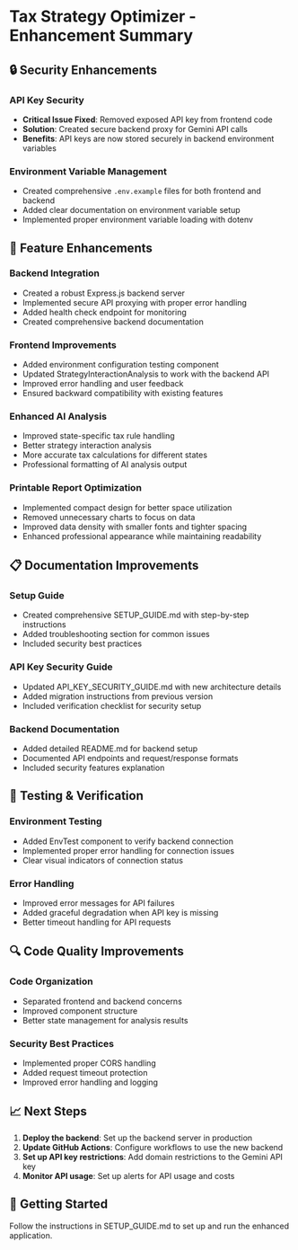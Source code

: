 # Tax Strategy Optimizer - Enhancement Summary

## 🔒 Security Enhancements

### API Key Security
- **Critical Issue Fixed**: Removed exposed API key from frontend code
- **Solution**: Created secure backend proxy for Gemini API calls
- **Benefits**: API keys are now stored securely in backend environment variables

### Environment Variable Management
- Created comprehensive `.env.example` files for both frontend and backend
- Added clear documentation on environment variable setup
- Implemented proper environment variable loading with dotenv

## 🚀 Feature Enhancements

### Backend Integration
- Created a robust Express.js backend server
- Implemented secure API proxying with proper error handling
- Added health check endpoint for monitoring
- Created comprehensive backend documentation

### Frontend Improvements
- Added environment configuration testing component
- Updated StrategyInteractionAnalysis to work with the backend API
- Improved error handling and user feedback
- Ensured backward compatibility with existing features

### Enhanced AI Analysis
- Improved state-specific tax rule handling
- Better strategy interaction analysis
- More accurate tax calculations for different states
- Professional formatting of AI analysis output

### Printable Report Optimization
- Implemented compact design for better space utilization
- Removed unnecessary charts to focus on data
- Improved data density with smaller fonts and tighter spacing
- Enhanced professional appearance while maintaining readability

## 📋 Documentation Improvements

### Setup Guide
- Created comprehensive SETUP_GUIDE.md with step-by-step instructions
- Added troubleshooting section for common issues
- Included security best practices

### API Key Security Guide
- Updated API_KEY_SECURITY_GUIDE.md with new architecture details
- Added migration instructions from previous version
- Included verification checklist for security setup

### Backend Documentation
- Added detailed README.md for backend setup
- Documented API endpoints and request/response formats
- Included security features explanation

## 🧪 Testing & Verification

### Environment Testing
- Added EnvTest component to verify backend connection
- Implemented proper error handling for connection issues
- Clear visual indicators of connection status

### Error Handling
- Improved error messages for API failures
- Added graceful degradation when API key is missing
- Better timeout handling for API requests

## 🔍 Code Quality Improvements

### Code Organization
- Separated frontend and backend concerns
- Improved component structure
- Better state management for analysis results

### Security Best Practices
- Implemented proper CORS handling
- Added request timeout protection
- Improved error handling and logging

## 📈 Next Steps

1. **Deploy the backend**: Set up the backend server in production
2. **Update GitHub Actions**: Configure workflows to use the new backend
3. **Set up API key restrictions**: Add domain restrictions to the Gemini API key
4. **Monitor API usage**: Set up alerts for API usage and costs

## 🚀 Getting Started

Follow the instructions in SETUP_GUIDE.md to set up and run the enhanced application.